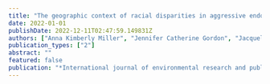 ```yaml
---
title: "The geographic context of racial disparities in aggressive endometrial cancer subtypes: Integrating social and environmental aspects to discern biological outcomes"
date: 2022-01-01
publishDate: 2022-12-11T02:47:59.149831Z
authors: ["Anna Kimberly Miller", "Jennifer Catherine Gordon", "Jacqueline W Curtis", "Jayakrishnan Ajayakumar", "Fredrick R Schumacher", "Stefanie Avril"]
publication_types: ["2"]
abstract: ""
featured: false
publication: "*International journal of environmental research and public health*"
---
```


